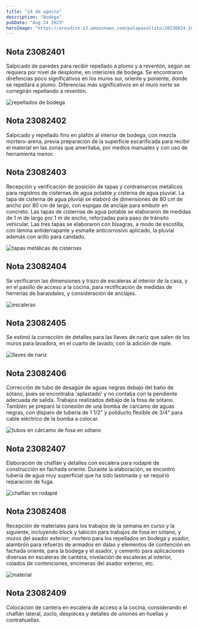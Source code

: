 ```yaml
---
title: "24 de agosto"
description: "Bodega"
pubDate: "Aug 24 2023"
heroImage: "https://aresdico.s3.amazonaws.com/palapasaltito/20230824_103117.jpg"
---
```


## Nota 23082401

Salpicado de paredes para recibir repellado a plomo y a reventón, según se requiera por nivel de desplome, en interiores de bodega. Se encontraron direfencias poco significativos en los muros sur, oriente y poniente, donde se repellará a plomo. Diferencias más significativos en el muro norte se corregirán repellando a reventón.

![repellados de bodega](https://aresdico.s3.amazonaws.com/palapasaltito/20230824_103117.jpg "repellados de bodega")

## Nota 23082402

Salpicado y repellado fino en plafón al interior de bodega, con mezcla mortero-arena, previa preparación de la superficie escarificada para recibir el material en las zonas que ameritaba, por medios manuales y con uso de herramienta menor.

## Nota 23082403

Recepción y verificación de posición de tapas y contramarcos metálicos para registros de cisternas de agua potable y cisterna de agua pluvial. La tapa de cisterna de agua pluvial se elaboró de dimensiones de 80 cm de ancho por 80 cm de largo, con espigas de anclaje para embutir en concreto. Las tapas de cisternas de agua potable se elaboraron de medidas de 1 m de largo por 1 m de ancho, reforzadas para paso de tránsito vehicular. Las tres tapas se elaboraron con bisagras, a modo de escotilla, con lámina antiderrapante y esmalte anticorrosivo aplicado, la pluvial además con arillo para candado.

![tapas metálicas de cisternas](https://aresdico.s3.amazonaws.com/palapasaltito/20230824_103618.jpg "tapas metálicas de cisternas")

## Nota 23082404

Se verificaron las dimensiones y trazo de escaleras al interior de la casa, y en el pasillo de acceso a la cocina, para rectificación de medidas de herrerías de barandales, y consideración de anclajes.

![escaleras](https://aresdico.s3.amazonaws.com/palapasaltito/20230824_091153.jpg "escaleras")

## Nota 23082405

Se estimó la corrección de detalles para las llaves de nariz que salen de los muros para lavadora, en el cuarto de lavado, con la adición de niple.

![llaves de nariz](https://aresdico.s3.amazonaws.com/palapasaltito/20230824_110625.jpg "contras de lavabos")

## Nota 23082406

Corrección de tubo de desagüe de aguas negras debajo del baño de sótano, pues se encontraba 'aplastado' y no contaba con la pendiente adecuada de salida. Trabajos realizados debajo de la fosa de sótano. También se preparó la conexión de una bomba de cárcamo de aguas negras, con disparo de tubería de 1 1/2" y poliducto flexible de 3/4" para cable eléctrico de la bomba a colocar.

![tubos en cárcamo de fosa en sótano](https://aresdico.s3.amazonaws.com/palapasaltito/2023082345908.jpeg "tubos en cárcamo de fosa en sótano")

## Nota 23082407

Elaboración de chaflán y detalles con escalera para rodapié de construcción en fachada oriente. Durante la elaboración, se encontró tubería de agua muy superficial que ha sido lastimada y se requirió reparación de fuga.

![chaflán en rodapié](https://aresdico.s3.amazonaws.com/palapasaltito/20230824114551.jpeg "chaflán en rodapié")

## Nota 23082408

Recepción de materiales para los trabajos de la semana en curso y la siguiente, incluyendo block y tabicón para trabajos de fosa en sótano, y muros del asador exterior; mortero para los repellados en bodega y asador, alambrón para refuerzo de armados en dalas y elementos de contención en fachada oriente, para la bodega y el asador, y cemento para aplicaciones diversas en escaleras de cantera, nivelación de escaleras al interior, colados de contenciones, encimeras del asador exterior, etc.

![material](https://aresdico.s3.amazonaws.com/palapasaltito/20230824111748.jpeg "material")

## Nota 23082409

Colocación de cantera en escalera de acceso a la cocina, considerando el chaflán lateral, zoclo, despieces y detalles de uniones en huellas y contrahuellas.
